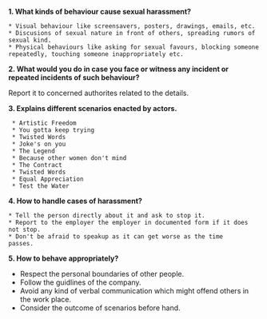 **1. What kinds of behaviour cause sexual harassment?**
    
    * Visual behaviour like screensavers, posters, drawings, emails, etc.
    * Discusions of sexual nature in front of others, spreading rumors of sexual kind.
    * Physical behaviours like asking for sexual favours, blocking someone repeatedly, touching someone inappropriately etc.
    
**2. What would you do in case you face or witness any incident or repeated incidents of such behaviour?**

Report it to concerned authorites related to the details.

**3. Explains different scenarios enacted by actors.**

     * Artistic Freedom
     * You gotta keep trying
     * Twisted Words
     * Joke's on you
     * The Legend
     * Because other women don't mind
     * The Contract 
     * Twisted Words
     * Equal Appreciation
     * Test the Water
     
**4. How to handle cases of harassment?**

    * Tell the person directly about it and ask to stop it.
    * Report to the employer the employer in documented form if it does not stop.
    * Don't be afraid to speakup as it can get worse as the time   	passes.  
    
**5. How to behave appropriately?**

   * Respect the personal boundaries of other people.
   * Follow the guidlines of the company.
   * Avoid any kind of verbal communication which might offend others in the work place.
   * Consider the outcome of scenarios before hand. 


